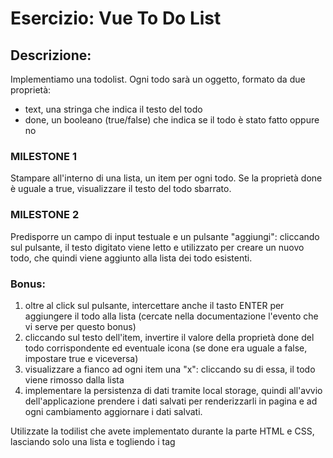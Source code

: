 # Esercizio: Vue To Do List

## Descrizione:

Implementiamo una todolist.
Ogni todo sarà un oggetto, formato da due proprietà:

- text, una stringa che indica il testo del todo
- done, un booleano (true/false) che indica se il todo è stato fatto oppure no

### MILESTONE 1

Stampare all'interno di una lista, un item per ogni todo.
Se la proprietà done è uguale a true, visualizzare il testo del todo sbarrato.

### MILESTONE 2

Predisporre un campo di input testuale e un pulsante "aggiungi": cliccando sul pulsante, il testo digitato viene letto e utilizzato per creare un nuovo todo, che quindi viene aggiunto alla lista dei todo esistenti.

### Bonus:

1. oltre al click sul pulsante, intercettare anche il tasto ENTER per aggiungere il todo alla lista (cercate nella documentazione l'evento che vi serve per questo bonus)
2. cliccando sul testo dell'item, invertire il valore della proprietà done del todo corrispondente ed eventuale icona (se done era uguale a false, impostare true e viceversa)
3. visualizzare a fianco ad ogni item una "x": cliccando su di essa, il todo viene rimosso dalla lista
4. implementare la persistenza di dati tramite local storage, quindi all'avvio dell'applicazione prendere i dati salvati per renderizzarli in pagina e ad ogni cambiamento aggiornare i dati salvati.

Utilizzate la todilist che avete implementato durante la parte HTML e CSS, lasciando solo una lista e togliendo i tag

